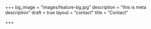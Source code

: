 +++
bg_image = "images/feature-bg.jpg"
description = "this is meta description"
draft = true
layout = "contact"
title = "Contact"

+++
